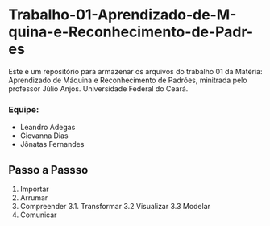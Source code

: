 # Trabalho-01-Aprendizado-de-M-quina-e-Reconhecimento-de-Padr-es
Este é um repositório para armazenar os arquivos do trabalho 01 da Matéria: Aprendizado de Máquina e Reconhecimento de Padrões, minitrada pelo professor Júlio Anjos. Universidade Federal do Ceará.

### Equipe:
- Leandro Adegas
- Giovanna Dias
- Jônatas Fernandes

## Passo a Passso

1. Importar
2. Arrumar
3. Compreender
    3.1. Transformar
    3.2 Visualizar
    3.3 Modelar
4. Comunicar
